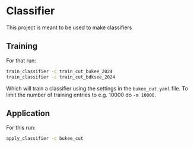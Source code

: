 # Classifier

This project is meant to be used to make classifiers

## Training

For that run:

```bash
train_classifier -c train_cut_bukee_2024
train_classifier -c train_cut_bdksee_2024
```

Which will train a classifier using the settings in the `bukee_cut.yaml` file.
To limit the number of training entries to e.g. 10000 do `-m 10000`.

## Application

For this run:

```bash
apply_classifier -c bukee_cut
```
